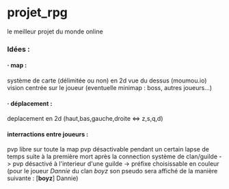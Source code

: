 # projet_rpg
le meilleur projet du monde
online

### Idées :

#### · map :
système de carte (délimitée ou non) en 2d
vue du dessus (moumou.io)
vision centrée sur le joueur
(eventuelle minimap : boss, autres joueurs...)

#### · déplacement :
deplacement en 2d (haut,bas,gauche,droite <=> z,s,q,d)

#### interractions entre joueurs :
pvp libre sur toute la map
pvp désactivable pendant un certain lapse de temps suite à la première mort après la connection
système de clan/guilde
    -> pvp désactivé à l'interieur d'une guilde
    -> préfixe choisissable en couleur (pour le joueur *Dannie* du clan *boyz* son pseudo sera affiché de la manière suivante : [**boyz**] Dannie)
